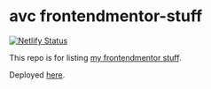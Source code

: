 # avc frontendmentor-stuff

[![Netlify Status](https://api.netlify.com/api/v1/badges/551c4d3a-44a8-4a6f-8700-268b00a56586/deploy-status)](https://app.netlify.com/sites/avc-frontendmentor/deploys)

This repo is for listing [my frontendmentor stuff](https://www.frontendmentor.io/profile/Ativerc).

Deployed [here](https://avc-frontendmentor-stuff.netlify.app/).

